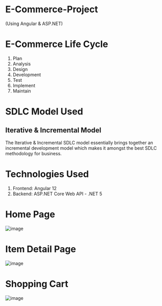 # E-Commerce-Project
(Using Angular &amp; ASP.NET)

# E-Commerce Life Cycle

1. Plan
2. Analysis
3. Design
4. Development
5. Test
6. Implement
7. Maintain

# SDLC Model Used

## Iterative & Incremental Model

The Iterative & Incremental SDLC model essentially brings together an incremental development model which makes it amongst the best SDLC methodology for business.

# Technologies Used

1. Frontend: Angular 12
2. Backend: ASP.NET Core Web API - .NET 5

# Home Page
![image](https://user-images.githubusercontent.com/31335553/160286240-b944fda1-3d8b-4be8-8f50-f8cd66f365f4.png)

# Item Detail Page
![image](https://user-images.githubusercontent.com/31335553/160286298-a69f1ba7-10ff-4690-a7ee-2b1fc2d64cf6.png)

# Shopping Cart
![image](https://user-images.githubusercontent.com/31335553/160286348-bfe1381c-a043-4f56-99ab-3054ad356700.png)



